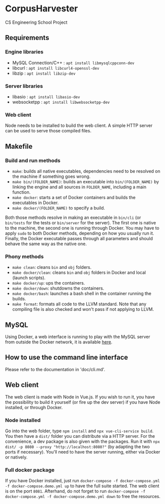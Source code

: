 # CorpusHarvester
CS Engineering School Project

## Requirements

### Engine libraries
- MySQL Connection/C++ : `apt install libmysqlcppconn-dev`
- libcurl : `apt install libcurl4-openssl-dev`
- libzip : `apt install libzip-dev`

### Server libraries
- libasio : `apt install libasio-dev`
- websocketpp : `apt install libwebsocketpp-dev`

### Web client
Node needs to be installed to build the web client. A simple HTTP server can be used to serve those compiled files.

## Makefile

### Build and run methods
- `make`: builds all native executables, dependencies need to be resolved on the machine if something goes wrong.
- `make bin/(FOLDER_NAME)`: builds an executable into `bin/(FOLDER_NAME)` by linking the engine and all sources in `FOLDER_NAME`, including a main function.
- `make docker`: starts a set of Docker containers and builds the executables in Docker.
- `make docker/(FOLDER_NAME)` to specify a build.

Both those methods resolve in making an executable in `bin/cli` (or `bin/tests` for the tests or `bin/server` for the server). The first one is native to the machine, the second one is running through Docker. You may have to apply `sudo` to both Docker methods, depending on how you usually run it. Finally, the Docker executable passes through all parameters and should behave the same way as the native one.

### Phony methods
- `make clean`: cleans `bin` and `obj` folders.
- `make docker/clean`: cleans `bin` and `obj` folders in Docker and local (launch scripts).
- `make docker/up`: ups the containers.
- `make docker/down`: shutdowns the containers.
- `make docker/bash`: launches a bash shell in the container running the builds.
- `make format`: formats all code to the LLVM standard. Note that any compiling file is also checked and won't pass if not applying to LLVM.

## MySQL
Using Docker, a web interface is running to play with the MySQL server from outside the Docker network, it is available [here](http://localhost:8080).

## How to use the command line interface
Please refer to the documentation in 'doc/cli.md'.

## Web client
The web client is made with Node in Vue.js. If you wish to run it, you have the possibility to build it yourself (or fire up the dev server) if you have Node installed, or through Docker.

### Node installed
Go into the web folder, type `npm install` and `npx vue-cli-service build`. You then have a `dist/` folder you can distribute via a HTTP server. For the convenience, a dev package is also given with the packages. Run it with `npx dist/ -p 8080 --proxy "http://localhost:8080?"` (by adapting the two ports if necessary). You'll need to have the server running, either via Docker or natively.

### Full docker package
If you have Docker installed, just run `docker-compose -f docker-compose.yml -f docker-compose.demo.yml up` to have the full suite started. The web client is on the port `8081`. Afterhand, do not forget to run `docker-compose -f docker-compose.yml -f docker-compose.demo.yml down` to free the resources.
